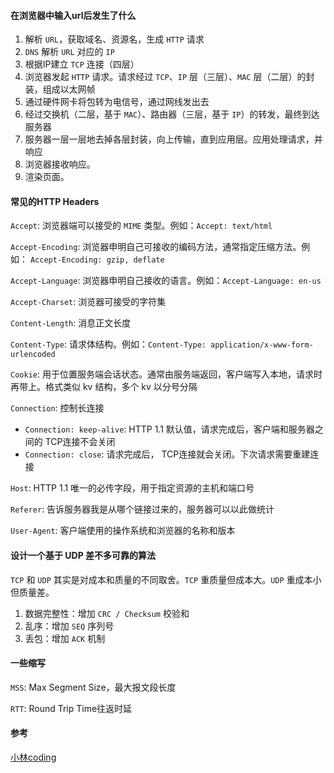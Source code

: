 #### 在浏览器中输入url后发生了什么

1. 解析 `URL`，获取域名、资源名，生成 `HTTP` 请求
2. `DNS` 解析 `URL` 对应的 `IP`
3. 根据IP建立 `TCP` 连接（四层）
4. 浏览器发起 `HTTP` 请求。请求经过 `TCP`、`IP` 层（三层）、`MAC` 层（二层）的封装，组成以太网帧
5. 通过硬件网卡将包转为电信号，通过网线发出去
6. 经过交换机（二层，基于 `MAC`）、路由器（三层，基于 `IP`）的转发，最终到达服务器
7. 服务器一层一层地去掉各层封装，向上传输，直到应用层。应用处理请求，并响应
8. 浏览器接收响应。
9. 渲染页面。





#### 常见的HTTP Headers

`Accept`: 浏览器端可以接受的 `MIME` 类型。例如：`Accept: text/html `

`Accept-Encoding`: 浏览器申明自己可接收的编码方法，通常指定压缩方法。例如： `Accept-Encoding: gzip, deflate`

`Accept-Language`: 浏览器申明自己接收的语言。例如：`Accept-Language: en-us`

`Accept-Charset`: 浏览器可接受的字符集

`Content-Length`: 消息正文长度

`Content-Type`: 请求体结构。例如：`Content-Type: application/x-www-form-urlencoded`

`Cookie`: 用于位置服务端会话状态。通常由服务端返回，客户端写入本地，请求时再带上。格式类似 kv 结构，多个 kv 以分号分隔

`Connection`: 控制长连接

- `Connection: keep-alive`: HTTP 1.1 默认值，请求完成后，客户端和服务器之间的 TCP连接不会关闭
- `Connection: close`: 请求完成后， TCP连接就会关闭。下次请求需要重建连接

`Host`: HTTP 1.1 唯一的必传字段，用于指定资源的主机和端口号

`Referer`: 告诉服务器我是从哪个链接过来的，服务器可以以此做统计

`User-Agent`: 客户端使用的操作系统和浏览器的名称和版本





#### 设计一个基于 UDP 差不多可靠的算法

`TCP` 和 `UDP` 其实是对成本和质量的不同取舍。`TCP` 重质量但成本大。`UDP` 重成本小但质量差。

1. 数据完整性：增加 `CRC / Checksum` 校验和
2. 乱序：增加 `SEQ` 序列号
3. 丢包：增加 `ACK` 机制





#### 一些缩写

`MSS`: Max Segment Size，最大报文段长度

`RTT`: Round Trip Time往返时延






#### 参考

[小林coding](https://www.zhihu.com/question/437193010/answer/2065582348)

